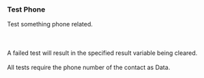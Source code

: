 ### Test Phone

Test something phone related.\
\
\
\
A failed test will result in the specified result variable being
cleared.\
\
All tests require the phone number of the contact as Data.
